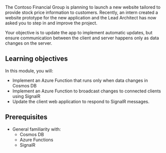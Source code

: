 
The Contoso Financial Group is planning to launch a new website tailored to provide stock price information to customers. Recently, an intern created a website prototype for the new application and the Lead Architect has now asked you to step in and improve the project.

Your objective is to update the app to implement automatic updates, but ensure communication between the client and server happens only as data changes on the server.

## Learning objectives

In this module, you will:

- Implement an Azure Function that runs only when data changes in Cosmos DB
- Implement an Azure Function to broadcast changes to connected clients using SignalR
- Update the client web application to respond to SignalR messages.

## Prerequisites

- General familiarity with:
  - Cosmos DB
  - Azure Functions
  - SignalR